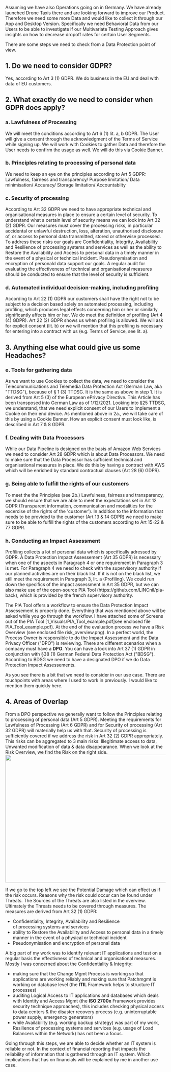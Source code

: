 Assuming we have also Operations going on in Germany. We have already launched Drone Taxis there and are looking forward to improve our Product. Therefore we need some more Data and would like to collect it through our App and Desktop Version. Specifically we need Behavioral Data from our Users to be able to investigate if our Multivariate Testing Approach gives insights on how to decrease dropoff rates for certain User Segments. 

There are some steps we need to check from a Data Protection point of view. 

<h2>1. Do we need to consider GDPR?</h2> 
Yes, according to Art 3 (1) GDPR. We do business in the EU and deal with data of EU customers.  

<h2>2. What exactly do we need to consider when GDPR does apply?</h2>
<h3>a. Lawfulness of Processing</h3>
We will meet the conditions according to Art 6 (1) lit. a, b GDPR. The User will give a consent through the acknowledgment of the Terms of Service while signing up. We will work with Cookies to gather Data and therefore the User needs to confirm the usage as well. We will do this via Cookie Banner.
 
<h3>b. Principles relating to processing of personal data</h3>
We need to keep an eye on the principles according to Art 5 GDPR:
Lawfulness, fairness and transparency/ Purpose limitation/ Data minimisation/ Accuracy/ Storage limitation/ Accountabilty

<h3>c. Security of processing</h3> 
According to Art 32 GDPR we need to have appropriate technical and organisational measures in place to ensure a certain level of security. To understand what a certain level of security means we can look into Art 32 (2) GDPR. Our measures must cover the processing risks, in particular accidental or unlawful destruction, loss, alteration, unauthorised disclosure of, or access to personal data transmitted, stored or otherwise processed. 
To address these risks our goals are Confidentiality, Integrity, Availability and Resilience of processing systems and services as well as the ability to Restore the Availability and Access to personal data in a timely manner in the event of a physical or technical incident. Pseudonymisation and encryption of personald data support our goals. 
A regular audit for evaluating the effectiveness of technical and organisational measures should be conducted to ensure that the level of security is sufficient.

<h3>d. Automated individual decision-making, including profiling</h3>
According to Art 22 (1) GDPR our customers shall have the right not to be subject to a decision based solely on automated processing, including profiling, which produces legal effects concerning him or her or similarly significantly affects him or her. We do meet the definition of profiling (Art 4 (4) GDPR). 
Art 22 (2) GDPR shows us when profiling is allowed. We will ask for explicit consent (lit. b) or we will mention that this profiling is necessary for entering into a contract with us (e.g. Terms of Service, see lit. a).


<h2>3. Anything else what could give us some Headaches?</h2>
 <h3>e. Tools for gathering data</h3>As we want to use Cookies to collect the data, we need to consider the Telecommunications and Telemedia Data Protection Act (German Law, aka "TTDSG"), because of § 1 (3) TTDSG. It is the same as above in step 1. It is derived from Art 5 (3) of the European ePrivacy Directive. This Article has been transposed into German Law as of 1/12/2021.
Looking into §25 TTDSG, we understand, that we need explicit consent of our Users to implement a Cookie on their end device. As mentioned above in 2a., we will take care of this by using a Cookie Banner. How an explicit consent must look like, is described in Art 7 & 8 GDPR.

<h3>f. Dealing with Data Processors</h3>While our Data Pipeline is designed on the basis of Amazon Web Services we need to consider Art 28 GDPR which is about Data Processors. We need to make sure that the Data Processor has sufficient technical and organisational measures in place. We do this by having a contract with AWS which will be enriched by standard contractual clauses (Art 28 (6) GDPR).

<h3>g. Being able to fulfill the rights of our customers</h3> To meet the the Principles (see 2b.) Lawfulness, fairness and transparency, we should ensure that we are able to meet the expectations set in Art 12 GDPR (Transparent information, communication and modalities for the excercise of the rights of the 'customer'). In addition to the information that needs to be provided to the customer (Art 13 & 14 GDPR) we need to make sure to be able to fulfill the rights of the customers according to Art 15-22 & 77 GDPR.

<h3>h. Conducting an Impact Assessment</h3> Profiling collects a lot of personal data which is specifically adressed by GDPR. A Data Protection Impact Assessement (Art 35 GDPR) is necessary when one of the aspects in Paragraph 4 or one requirement in Paragraph 3 is met. For Paragraph 4 we need to check with the supervisory authority if our planned activities are on their black list. If it is not on the black list, we still meet the requirement in Paragraph 3, lit. a (Profiling).  We could run down the specifics of the impact assessment in Art 35 GDPR, but we can also make use of the open-source PIA Tool (https://github.com/LINCnil/pia-back), which is provided by the french supervisory authority.

The PIA Tool offers a workflow to ensure the Data Protection Impact Assessement is properly done. Everything that was mentioned above will be asked while you go through the workflow. I have attached some of Screens out of the PIA Tool [1_Visuals/PIA_Tool_example.pdf]see enclosed file PIA_Tool_example.pdf). At the end of the evaluation process we have a Risk Overview (see enclosed file risk_overview.png). In a perfect world, the Process Owner is responsible to do the Impact Assessment and the Data Privacy Officer ("DPO") is reviewing. There are different scenarios when a company must have a <b>DPO</b>. You can have a look into Art 37 (1) GDPR in conjunction with §38 (1) German Federal Data Protection Act ("BDSG"). According to BDSG we need to have a designated DPO if we do Data Protection Impact Assessements.


As you see there is a bit that we need to consider in our use case. There are touchpoints with areas where I used to work in previously. I would like to mention them quickly here. 

<h2>4. Areas of Overlap</h2>
From a DPO perspective we generally want to follow the Principles relating to processing of personal data (Art 5 GDPR). Meeting the requirements for Lawfulness of Processing (Art 6 GDPR) and for Security of processing (Art 32 GDPR) will materially help us with that. Security of processing is sufficiently covered if we address the risk in Art 32 (2) GDPR appropriately. This risks can be aggregated to 3 main risks: Illegitimate access to data, Unwanted modification of data & data disappearance. When we look at the Risk Overview, we find the Risk on the right side.

<img src="https://user-images.githubusercontent.com/72414477/150956273-5f30091f-c187-4c73-b577-e02c1f6a4858.png" width="750" height="400"> 

If we go to the top left we see the Potential Damage which can effect us if the risk occurs. Reasons why the risk could occur can be found under
Threats. The Sources of the Threats are also listed in the overview. Ultimately the Threats needs to be covered through measures. 
The measures are derived from Art 32 (1) GDPR:
 
 - Confidentiality, Integrity, Availability and Resilience of processing systems and services 
 - ability to Restore the Availability and Access to personal data in a timely manner in the event of a physical or technical incident
 - Pseudonymisation and encryption of personal data

A big part of my work was to identify relevant IT applications and test on a regular basis the effectivness of technical and organisational measures. Mostly I was concerned about the Confidentiality & Integrity: 
- making sure that the Change Mgmt Process is working so that applications are working reliably and making sure that Patchmgmt is working on database level (the <b>ITIL</b> Framework helps to structure IT processes)
- auditing Logical Access to IT applications and databases which deals with Identity and Access Mgmt (the <b>ISO 2700x</b> Framework provides security technique approaches), this includes checking physical access to data centers & the disaster recovery process (e.g. uninterruptable power supply, emergency generators) 
- while Availability (e.g. working backup strategy) was part of my work, Resilience of processing systems and services (e.g. usage of Load Balancers within the Network) has not been a focus. 

Going through this steps, we are able to decide whether an IT system is reliable or not. In the context of financial reporting that impacts the reliability of information that is gathered through an IT system. Which implications that has on financials will be explained by me in another use case. 
